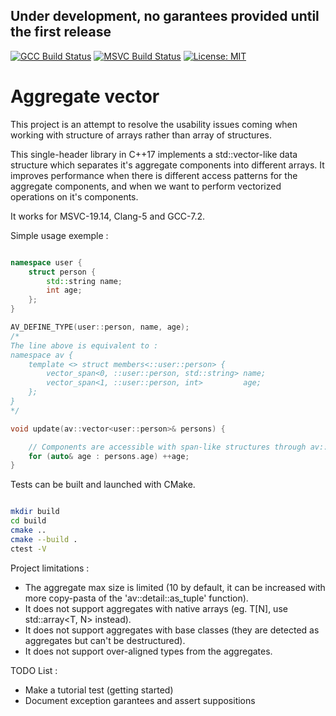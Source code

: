 
## Under development, no garantees provided until the first release

[![GCC Build Status](https://travis-ci.org/Dwarfobserver/AggregateVector.svg?branch=master)](https://travis-ci.org/Dwarfobserver/AggregateVector) [![MSVC Build Status](https://ci.appveyor.com/api/projects/status/github/Dwarfobserver/AggregateVector?svg=true)](https://ci.appveyor.com/project/Dwarfobserver/aggregatevector) [![License: MIT](https://img.shields.io/badge/License-MIT-yellow.svg)](https://opensource.org/licenses/MIT)

# Aggregate vector

This project is an attempt to resolve the usability issues coming when working with structure of arrays rather than array of structures.

This single-header library in C++17 implements a std::vector-like data structure which separates it's aggregate components into different arrays. It improves performance when there is different access patterns for the aggregate components, and when we want to perform vectorized operations on it's components.

It works for MSVC-19.14, Clang-5 and GCC-7.2.

Simple usage exemple :

```cpp

namespace user {
    struct person {
        std::string name;
        int age;
    };
}

AV_DEFINE_TYPE(user::person, name, age);
/*
The line above is equivalent to :
namespace av {
    template <> struct members<::user::person> {
        vector_span<0, ::user::person, std::string> name;
        vector_span<1, ::user::person, int>         age;
    };
}
*/

void update(av::vector<user::person>& persons) {

    // Components are accessible with span-like structures through av::vector.
    for (auto& age : persons.age) ++age;
}

```

Tests can be built and launched with CMake.

```bash

mkdir build
cd build
cmake ..
cmake --build .
ctest -V

```

Project limitations :

 - The aggregate max size is limited (10 by default, it can be increased with more copy-pasta of the 'av::detail::as_tuple' function).
 - It does not support aggregates with native arrays (eg. T[N], use std::array<T, N> instead).
 - It does not support aggregates with base classes (they are detected as aggregates but can't be destructured).
 - It does not support over-aligned types from the aggregates.

TODO List :

 - Make a tutorial test (getting started)
 - Document exception garantees and assert suppositions
